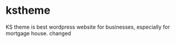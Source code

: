 # kstheme
KS theme is best wordpress website for businesses, especially for mortgage house. changed
